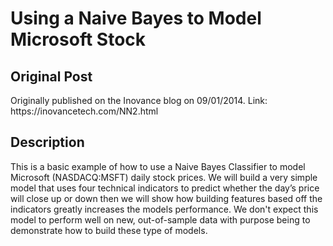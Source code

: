 <h1>Using a Naive Bayes to Model Microsoft Stock </h1>

<h2> Original Post</h2>
<p> Originally published on the Inovance blog on 09/01/2014. Link: https://inovancetech.com/NN2.html</p>

<h2> Description</h2>
<p> This is a basic example of how to use a Naive Bayes Classifier to model Microsoft (NASDACQ:MSFT) daily stock prices. 
We will build a very simple model that uses four technical indicators to predict
whether the day’s price will close up or down then we will show how building features based off the
indicators greatly increases the models performance. We don't expect this model to perform well on new, 
out-of-sample data with purpose being to demonstrate how to build these type of models. </p>